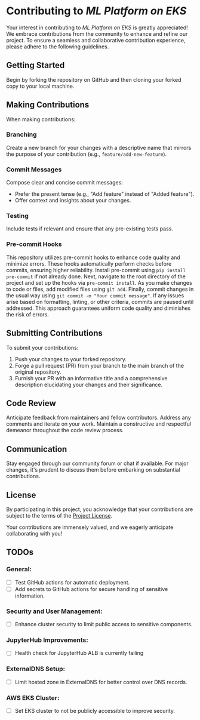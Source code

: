 # Contributing to *ML Platform on EKS*

Your interest in contributing to *ML Platform on EKS* is greatly appreciated! We embrace contributions from the community to enhance and refine our project. To ensure a seamless and collaborative contribution experience, please adhere to the following guidelines.

## Getting Started

Begin by forking the repository on GitHub and then cloning your forked copy to your local machine.

## Making Contributions

When making contributions:

### Branching

Create a new branch for your changes with a descriptive name that mirrors the purpose of your contribution (e.g., `feature/add-new-feature`).

### Commit Messages

Compose clear and concise commit messages:
- Prefer the present tense (e.g., "Add feature" instead of "Added feature").
- Offer context and insights about your changes.

### Testing

Include tests if relevant and ensure that any pre-existing tests pass.

### Pre-commit Hooks

This repository utilizes pre-commit hooks to enhance code quality and minimize errors. These hooks automatically perform checks before commits, ensuring higher reliability. Install pre-commit using `pip install pre-commit` if not already done. Next, navigate to the root directory of the project and set up the hooks via `pre-commit install`. As you make changes to code or files, add modified files using `git add`. Finally, commit changes in the usual way using `git commit -m "Your commit message"`. If any issues arise based on formatting, linting, or other criteria, commits are paused until addressed. This approach guarantees uniform code quality and diminishes the risk of errors.

## Submitting Contributions

To submit your contributions:

1. Push your changes to your forked repository.
2. Forge a pull request (PR) from your branch to the main branch of the original repository.
3. Furnish your PR with an informative title and a comprehensive description elucidating your changes and their significance.

## Code Review

Anticipate feedback from maintainers and fellow contributors. Address any comments and iterate on your work. Maintain a constructive and respectful demeanor throughout the code review process.

## Communication

Stay engaged through our community forum or chat if available. For major changes, it's prudent to discuss them before embarking on substantial contributions.

## License

By participating in this project, you acknowledge that your contributions are subject to the terms of the [Project License](./LICENSE).

Your contributions are immensely valued, and we eagerly anticipate collaborating with you!


## TODOs

### General:
- [ ] Test GitHub actions for automatic deployment.
- [ ] Add secrets to GitHub actions for secure handling of sensitive information.

### Security and User Management:
- [ ] Enhance cluster security to limit public access to sensitive components.

### JupyterHub Improvements:
- [ ] Health check for JupyterHub ALB is currently failing

### ExternalDNS Setup:
- [ ] Limit hosted zone in ExternalDNS for better control over DNS records.

### AWS EKS Cluster:
- [ ] Set EKS cluster to not be publicly accessible to improve security.
